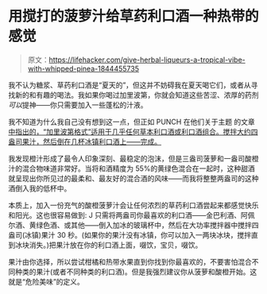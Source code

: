 # 用搅打的菠萝汁给草药利口酒一种热带的感觉

> 原文：<https://lifehacker.com/give-herbal-liqueurs-a-tropical-vibe-with-whipped-pinea-1844455735>

我不认为糖浆、草药利口酒是“夏天的”，但这并不妨碍我在夏天喝它们，或者从寻找新的和有趣的喝法。我如果你喝过加里波第，你就会知道这些苦涩、浓厚的药剂*可以*提神——你只需要加入一些蓬松的汁液。



我不知道为什么我自己没有想到这一点，但正如 PUNCH 在他们关于主题 的文章 [中指出的，“加里波第格式”适用于几乎任何草本利口酒或利口酒组合。搅拌大约四盎司果汁，然后倒在几杯冰镇利口酒上——完成。](https://punchdrink.com/articles/big-fluffy-citrus-cloud-garibaldi-campari-cocktail-recipe/)

我发现橙汁形成了最令人印象深刻、最稳定的泡沫，但是三盎司菠萝和一盎司酸橙汁的混合物味道非常好。当将和酒精度为 55%的黄绿色混合在一起时，这种甜酒就呈现出你所见过的最柔和、最友好的混合酒的风味——而我将整整两盎司的这种酒倒入我的低杯中。

本质上，加入一份充气的酸橙菠萝汁会让任何浓烈的草药利口酒尝起来都感觉快乐和阳光。这也很容易做到: J 只需将两盎司你最喜欢的利口酒——金巴利酒、阿佩尔酒、黄绿色酒、或其他——倒入加冰的玻璃杯中，然后在大功率搅拌器中搅拌四盎司(冰镇)果汁 30 秒。(如果你的果汁没有冰镇，你可以加入一两块冰块，搅拌直到冰块消失。)把果汁放在你的利口酒上面，啜饮，宝贝，啜饮。

果汁由你选择，所以尝试柑橘和热带水果直到你找到你最喜欢的，不要害怕混合不同种类的果汁(或者不同种类的利口酒)。但是我强烈建议你从菠萝和酸橙开始。这就是“危险美味”的定义。